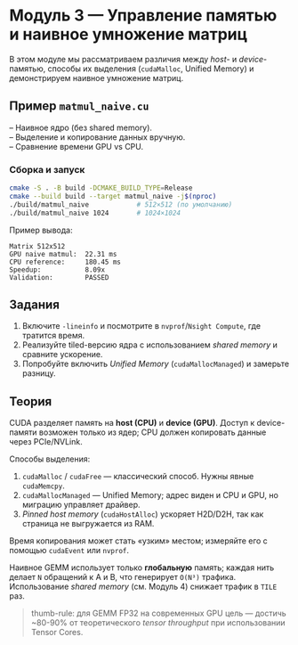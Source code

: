 # Модуль 3 — Управление памятью и наивное умножение матриц

В этом модуле мы рассматриваем различия между *host*- и *device*-памятью, способы их выделения (`cudaMalloc`, Unified Memory) и демонстрируем наивное умножение матриц.

## Пример `matmul_naive.cu`

– Наивное ядро (без shared memory).  
– Выделение и копирование данных вручную.  
– Сравнение времени GPU vs CPU.

### Сборка и запуск

```bash
cmake -S . -B build -DCMAKE_BUILD_TYPE=Release
cmake --build build --target matmul_naive -j$(nproc)
./build/matmul_naive            # 512×512 (по умолчанию)
./build/matmul_naive 1024       # 1024×1024
```

Пример вывода:

```text
Matrix 512x512
GPU naive matmul:  22.31 ms
CPU reference:     180.45 ms
Speedup:           8.09x
Validation:        PASSED
```

## Задания

1. Включите `-lineinfo` и посмотрите в `nvprof`/`Nsight Compute`, где тратится время.
2. Реализуйте tiled-версию ядра с использованием *shared memory* и сравните ускорение.
3. Попробуйте включить *Unified Memory* (`cudaMallocManaged`) и замерьте разницу.

## Теория

CUDA разделяет память на **host (CPU)** и **device (GPU)**. Доступ к device-памяти возможен только из ядер; CPU должен копировать данные через PCIe/NVLink.

Способы выделения:
1. `cudaMalloc` / `cudaFree`   — классический способ. Нужны явные `cudaMemcpy`.
2. `cudaMallocManaged`         — Unified Memory; адрес виден и CPU и GPU, но миграцию управляет драйвер.
3. *Pinned host memory* (`cudaHostAlloc`) ускоряет H2D/D2H, так как страница не выгружается из RAM.

Время копирования может стать «узким» местом; измеряйте его с помощью `cudaEvent` или `nvprof`.

Наивное GEMM использует только **глобальную** память; каждая нить делает `N` обращений к A и B, что генерирует `O(N³)` трафика. Использование *shared memory* (см. Модуль 4) снижает трафик в `TILE` раз.

> thumb-rule: для GEMM FP32 на современных GPU цель — достичь ~80-90% от теоретического *tensor throughput* при использовании Tensor Cores. 